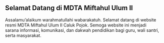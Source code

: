 <section class="sambutan">
  <h2>Selamat Datang di MDTA Miftahul Ulum II</h2>
  <p>Assalamu’alaikum warahmatullahi wabarakatuh.  
  Selamat datang di website resmi MDTA Miftahul Ulum II Caluk Pojok.  
  Semoga website ini menjadi sarana informasi, komunikasi, dan dakwah pendidikan bagi guru, wali santri, serta masyarakat.</p>
</section>
